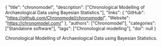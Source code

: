 {
  "title": "chronomodel",
  "description": ["Chronological Modelling of Archaeological Data using Bayesian Statistics."],
  "links": {
    "GitHub": "https://github.com/Chronomodel/chronomodel",
    "Website": "https://chronomodel.com/"
  },
  "authors": ["Chronomodel"],
  "categories": ["Standalone software"],
  "tags": ["Chronological modelling"],
  "doi": null
}

<!-- Generated by csv2md.R – do not edit by hand -->

Chronological Modelling of Archaeological Data using Bayesian Statistics.